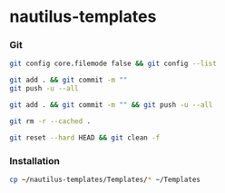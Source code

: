 # nautilus-templates

### Git

```sh
git config core.filemode false && git config --list

git add . && git commit -m ""
git push -u --all

git add . && git commit -m "" && git push -u --all

git rm -r --cached .

git reset --hard HEAD && git clean -f
```

### Installation

```sh
cp ~/nautilus-templates/Templates/* ~/Templates
```
